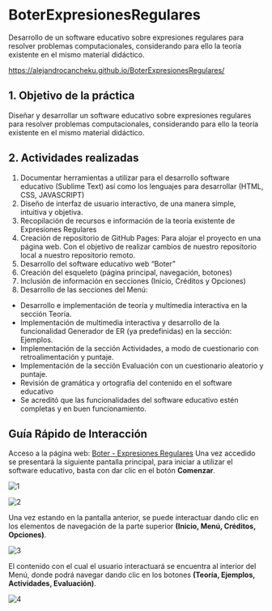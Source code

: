 # BoterExpresionesRegulares
Desarrollo de un software educativo sobre expresiones regulares para resolver  problemas computacionales, considerando para ello la teoría existente en el mismo material  didáctico.

https://alejandrocancheku.github.io/BoterExpresionesRegulares/

## 1.	Objetivo de la práctica
Diseñar y desarrollar un software educativo sobre expresiones regulares para resolver problemas computacionales, considerando para ello la teoría existente en el mismo material didáctico.

## 2.	Actividades realizadas
1. Documentar herramientas a utilizar para el desarrollo software educativo (Sublime Text) así como los lenguajes para desarrollar (HTML, CSS, JAVASCRIPT)
2. Diseño de interfaz de usuario interactivo, de una manera simple, intuitiva y objetiva.
3. Recopilación de recursos e información de la teoría existente de Expresiones Regulares
4. Creación de repositorio de GitHub Pages: Para alojar el proyecto en una página web. Con el objetivo de realizar cambios de nuestro repositorio local a nuestro repositorio remoto.
5. Desarrollo del software educativo web “Boter”
6. Creación del esqueleto (página principal, navegación, botones)
7. Inclusión de información en secciones (Inicio, Créditos y Opciones)
8. Desarrollo de las secciones del Menú:
  - Desarrollo e implementación de teoría y multimedia interactiva en la sección Teoría.
  - Implementación de multimedia interactiva y desarrollo de la funcionalidad Generador de ER (ya predefinidas) en la sección: Ejemplos.
  - Implementación de la sección Actividades, a modo de cuestionario con retroalimentación y puntaje.
  - Implementación de la sección Evaluación con un cuestionario aleatorio y puntaje.
  - Revisión de gramática y ortografía del contenido en el software educativo
  - Se acreditó que las funcionalidades del software educativo estén completas y en buen funcionamiento.

## Guía Rápido de Interacción

Acceso a la página web: [Boter - Expresiones Regulares](https://alejandrocanche.github.io/projectExpresionesRegulares/)
Una vez accedido se presentará la siguiente pantalla principal, para iniciar a utilizar el software educativo, basta con dar clic en el botón **Comenzar**.

![1](https://user-images.githubusercontent.com/101384740/174455735-b423efe9-fb68-4bac-9ee0-b0593036dca8.png)

![2](https://user-images.githubusercontent.com/101384740/174455903-f3f88723-0cc8-4b60-b5e3-ead2c7466391.png)

Una vez estando en la pantalla anterior, se puede interactuar dando clic en los elementos de navegación de la parte superior **(Inicio, Menú, Créditos, Opciones)**.

![3](https://user-images.githubusercontent.com/101384740/174455909-b6a38b78-fdbd-4ef5-8831-7092cb914762.png)

El contenido con el cual el usuario interactuará se encuentra al interior del Menú, donde podrá navegar dando clic en los botones **(Teoría, Ejemplos, Actividades, Evaluación)**.

![4](https://user-images.githubusercontent.com/101384740/174455912-2bcc5ff8-2ecd-4302-878d-16839da60ce3.png)



